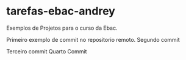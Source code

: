 # tarefas-ebac-andrey
 Exemplos de Projetos para o curso da Ebac.

  Primeiro exemplo de commit no repositorio remoto. Segundo commit

Terceiro commit 
Quarto Commit

